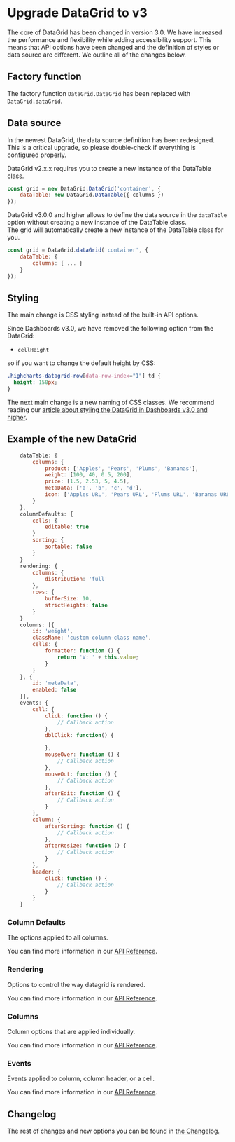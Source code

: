 Upgrade DataGrid to v3
===
The core of DataGrid has been changed in version 3.0. We have increased the performance and flexibility while adding accessibility support. This means that API options have been changed and the definition of styles or data source are different. We outline all of the changes below.

## Factory function
The factory function `DataGrid.DataGrid` has been replaced with `DataGrid.dataGrid`.

## Data source
In the newest DataGrid, the data source definition has been redesigned. This is a critical upgrade, so please double-check if everything is configured properly.

DataGrid v2.x.x requires you to create a new instance of the DataTable class.
```js
const grid = new DataGrid.DataGrid('container', {
    dataTable: new DataGrid.DataTable({ columns })
});
```

DataGrid v3.0.0 and higher allows to define the data source in the `dataTable` option without creating a new instance of the DataTable class.  
The grid will automatically create a new instance of the DataTable class for you.

```js
const grid = DataGrid.dataGrid('container', {
    dataTable: {
        columns: { ... }
    }
});
```

## Styling
The main change is CSS styling instead of the built-in API options.

Since Dashboards v3.0, we have removed the following option from the DataGrid:
 * `cellHeight`

so if you want to change the default height by CSS:

```css
.highcharts-datagrid-row[data-row-index="1"] td {
  height: 150px;
}
```

The next main change is a new naming of CSS classes.
We recommend reading our [article about styling the DataGrid in Dashboards v3.0 and higher](https://www.highcharts.com/docs/datagrid/style-by-css).

## Example of the new DataGrid

```js
    dataTable: {
        columns: {
            product: ['Apples', 'Pears', 'Plums', 'Bananas'],
            weight: [100, 40, 0.5, 200],
            price: [1.5, 2.53, 5, 4.5],
            metaData: ['a', 'b', 'c', 'd'],
            icon: ['Apples URL', 'Pears URL', 'Plums URL', 'Bananas URL']
        }
    },
    columnDefaults: {
        cells: {
            editable: true
        }
        sorting: {
            sortable: false
        }
    }
    rendering: {
        columns: {
            distribution: 'full'
        },
        rows: {
            bufferSize: 10,
            strictHeights: false
        }
    }
    columns: [{
        id: 'weight',
        className: 'custom-column-class-name',
        cells: {
            formatter: function () {
                return 'V: ' + this.value;
            }
        }
    }, {
        id: 'metaData',
        enabled: false
    }],
    events: {
        cell: {
            click: function () {
                // Callback action
            },
            dblClick: function() {

            },
            mouseOver: function () {
                // Callback action
            },
            mouseOut: function () {
                // Callback action
            },
            afterEdit: function () {
                // Callback action
            }
        },
        column: {
            afterSorting: function () {
                // Callback action
            },
            afterResize: function () {
                // Callback action
            }
        },
        header: {
            click: function () {
                // Callback action
            }
        }
    }
```

### Column Defaults
The options applied to all columns.

You can find more information in our [API Reference](https://api.highcharts.com/dashboards/#interfaces/DataGrid_Options.Options-1#columnDefaults).

### Rendering
Options to control the way datagrid is rendered.

You can find more information in our [API Reference](https://api.highcharts.com/dashboards/#interfaces/DataGrid_Options.Options-1#rendering).

### Columns
Column options that are applied individually.

You can find more information in our [API Reference](https://api.highcharts.com/dashboards/#interfaces/DataGrid_Options.Options-1#columns).

### Events
Events applied to column, column header, or a cell.

You can find more information in our [API Reference](https://api.highcharts.com/dashboards/#interfaces/DataGrid_Options.Options-1#events).

## Changelog
The rest of changes and new options you can be found in [the Changelog.](https://www.highcharts.com/changelog/#highcharts-dashboards)